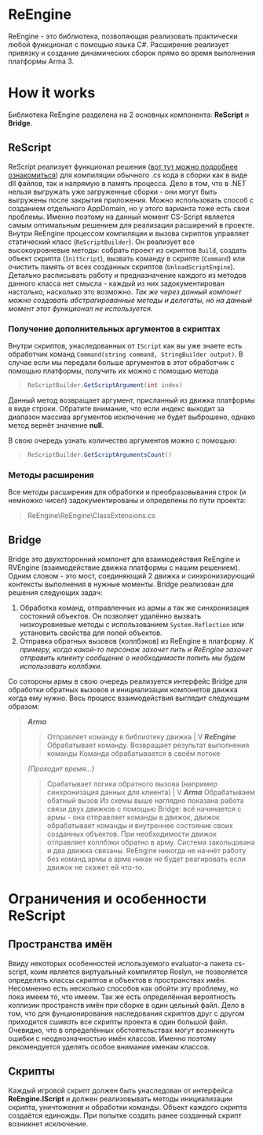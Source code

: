 # ReEngine

ReEngine - это библиотека, позволяющая реализовать практически любой функционал с помощью языка C#. Расширение реализует привязку и создание динамических сборок прямо во время выполнения платформы Arma 3.

# How it works
Библиотека ReEngine разделена на 2 основных компонента: **ReScript** и **Bridge**. 

## ReScript 
ReScript реализует функционал решения ([вот тут можно подробнее ознакомиться](https://github.com/oleg-shilo/cs-script.core)) для компиляции обычного .cs кода в сборки как в виде dll файлов, так и напрямую в память процесса. Дело в том, что в .NET нельзя выгружать уже загруженные сборки - они могут быть выгружены после закрытия приложения. Можно использовать способ с созданием отдельного AppDomain, но у этого варианта тоже есть свои проблемы. Именно поэтому на данный момент CS-Script является самым оптимальным решением для реализации расширений в проекте.
Внутри ReEngine процессом компиляции и вызова скриптов управляет статический класс (``ReScriptBuilder``). Он реализует все высокоуровневые методы: собрать проект из скриптов ``Build``, создать объект скрипта (``InitScript``), вызвать команду в скрипте (``Command``) или очистить память от всех созданных скриптов (``UnloadScriptEngine``). Детально расписывать работу и предназначение каждого из методов данного класса нет смысла - каждый из них задокументирован настолько, насколько это возможно. *Так же через данный компонет можно создавать абстрагированные методы и делегаты, но на данный момент этот функционал не используется.*
### Получение дополнительных аргументов в скриптах
Внутри скриптов, унаследованных от ``IScript`` как вы уже знаете есть обработчик команд ``Command(string command, StringBuilder output)``. В случае если мы передали больше аргументов в этот обработчик с помощью платформы, получить их можно с помощью метода 
> ```cs 
>ReScriptBuilder.GetScriptArgument(int index)
>```
Данный метод возвращает аргумент, присланный из движка платформы в виде строки. Обратите внимание, что если индекс выходит за диапазон массива аргументов исключение не будет выброшено, однако метод вернёт значение **null**.

В свою очередь узнать количество аргументов можно с помощью:
>```cs 
>ReScriptBuilder.GetScriptArgumentsCount()
>```
### Методы расширения
Все методы расширения для обработки и преобразовывания строк (и немножко чисел) задокументированы и определены по пути проекта: 
> ReEngine\ReEngine\ClassExtensions.cs

## Bridge
Bridge это двухсторонний компонет для взаимодействия ReEngine и RVEngine (взаимодействие движка платформы с нашим решением). Одним словом - это мост, соединяющий 2 движка и синхронизирующий контексты выполнения в нужные моменты.
Bridge реализован для решения следующих задач:
1. Обработка команд, отправленных из армы а так же синхронизация состояний объектов. Он позволяет удалённо вызвать низкоуровневые методы с использованием ``System.Reflection`` или установить свойства для полей объектов.
2. Отправка обратных вызовов (коллбэков) из ReEngine в платформу. *К примеру, когда какой-то персонаж захочет пить и ReEngine захочет отправить клиенту сообщение о необходимости попить мы будем использовать коллбэки.*

Со сотороны армы в свою очередь реализуется интерфейс Bridge для обработки обратных вызовов и инициализации компонетов движка когда ему нужно. Весь процесс взаимодействия выглядит следующим образом:
> ***Arma***
>> Отправляет команду в библиотеку движка
             |
             V
> ***ReEngine***
>> Обрабатывает команду. Возвращает результат выполнения команды
>> Команда обрабатывается в своём потоке
> 
> *(Проходит время...)*
>> Срабатывает логика обратного вызова (например синхронизация данных для клиента) 
             |
             V
> ***Arma***
>> Обрабатываем обатный вызов
Из схемы выше наглядно показана работа связи двух движков с помощью Bridge: всё начинается с армы - она отправляет команды в движок, движок обрабатывает команды и внутреннее состояние своих созданных объектов. При необходимости движок отправляет коллбэки обратно в арму. 
Система закольцована и два движка связаны. ReEngine никогда не начнёт работу без команд армы а арма никак не будет реагировать если движок не скажет ей что-то. 

# Ограничения и особенности ReScript

## Пространства имён
Ввиду некоторых особенностей используемого evaluator-а пакета cs-script, коим является виртуальный компилятор Roslyn, не позволяется определять классы скриптов и объектов в пространствах имён. Несомненно есть несколько способов как обойти эту проблему, но пока имеем то, что имеем. Так же есть определённая вероятность коллизии пространств имён при сборке в один цельный файл. Дело в том, что для фунционирования наследования скриптов друг с другом приходится *сшивать* все скрипты проекта в один большой файл. Очевидно, что в определённых обстоятельствах могут возникнуть ошибки с неоднозначностью имён классов. Именно поэтому рекомендуется уделять особое внимание именам классов.

## Скрипты
Каждый игровой скрипт должен быть унаследован от интерфейса **ReEngine.IScript** и должен реализовывать методы инициализации скрипта, уничтожения и обработки команды. Объект каждого скрипта создаётся единожды. При попытке создать ранее созданный скрипт возникнет исключение.

